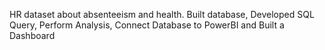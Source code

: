 HR dataset about absenteeism and health.
Built database, Developed SQL Query, Perform Analysis, Connect Database to PowerBI and Built a Dashboard
